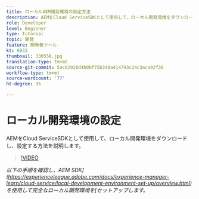 ```yaml
---
title: ローカルAEM開発環境の設定方法
description: AEMをCloud ServiceSDKとして使用して、ローカル開発環境をダウンロードし、設定する方法を説明します。
role: Developer
level: Beginner
type: Tutorial
topic: 開発
feature: 開発者ツール
kt: 6933
thumbnail: 330558.jpg
translation-type: tm+mt
source-git-commit: 5ac82928d4b0bf75b348a414793c24c3aca92f36
workflow-type: tm+mt
source-wordcount: '77'
ht-degree: 3%

---
```



# ローカル開発環境の設定

AEMをCloud ServiceSDKとして使用して、ローカル開発環境をダウンロードし、設定する方法を説明します。

>[!VIDEO](https://video.tv.adobe.com/v/330558/?quality=12&learn=on)

_以下の手順を確認し、AEM SDK](https://experienceleague.adobe.com/docs/experience-manager-learn/cloud-service/local-development-environment-set-up/overview.html)を使用して完全なローカル開発環境を[セットアップします。_
